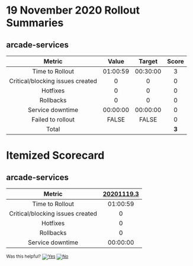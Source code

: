 # 19 November 2020 Rollout Summaries

## arcade-services

|              Metric              |   Value  |  Target  |   Score   |
|:--------------------------------:|:--------:|:--------:|:---------:|
| Time to Rollout                  | 01:00:59 | 00:30:00 |     3     |
| Critical/blocking issues created |     0    |    0     |     0     |
| Hotfixes                         |     0    |    0     |     0     |
| Rollbacks                        |     0    |    0     |     0     |
| Service downtime                 | 00:00:00 | 00:00:00 |     0     |
| Failed to rollout                |   FALSE  |   FALSE  |     0     |
| Total                            |          |          |   **3**   |


# Itemized Scorecard

## arcade-services

| Metric | [20201119.3](https://dev.azure.com/dnceng/7ea9116e-9fac-403d-b258-b31fcf1bb293/_build/results?buildId=892878) |
|:-----:|:-----:|
| Time to Rollout | 01:00:59 |
| Critical/blocking issues created | 0 |
| Hotfixes | 0 |
| Rollbacks | 0 |
| Service downtime | 00:00:00 |



<!-- Begin Generated Content: Doc Feedback -->
<sub>Was this helpful? [![Yes](https://helix.dot.net/f/ip/5?p=Documentation%5CTeamProcess%5CRollout-Scorecards%5CScorecard_2020-11-19.md)](https://helix.dot.net/f/p/5?p=Documentation%5CTeamProcess%5CRollout-Scorecards%5CScorecard_2020-11-19.md) [![No](https://helix.dot.net/f/in)](https://helix.dot.net/f/n/5?p=Documentation%5CTeamProcess%5CRollout-Scorecards%5CScorecard_2020-11-19.md)</sub>
<!-- End Generated Content-->
